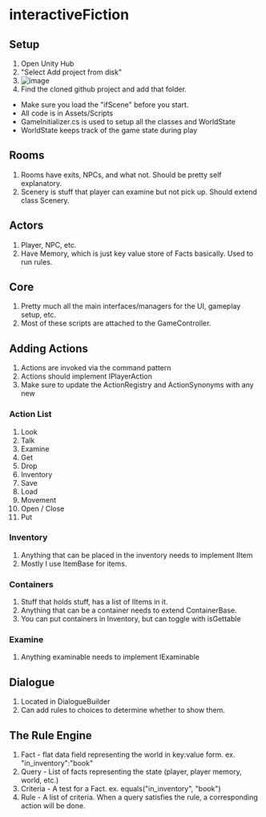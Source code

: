# interactiveFiction

## Setup
1. Open Unity Hub
2. "Select Add project from disk"
3. ![image](https://github.com/user-attachments/assets/9416fd4a-d36b-479b-a762-22a4fda393bf)
4. Find the cloned github project and add that folder.

- Make sure you load the "ifScene" before you start.
- All code is in Assets/Scripts
- GameInitializer.cs is used to setup all the classes and WorldState
- WorldState keeps track of the game state during play

## Rooms
1. Rooms have exits, NPCs, and what not. Should be pretty self explanatory.
2. Scenery is stuff that player can examine but not pick up. Should extend class Scenery.

## Actors
1. Player, NPC, etc.
2. Have Memory, which is just key value store of Facts basically. Used to run rules.

## Core
1. Pretty much all the main interfaces/managers for the UI, gameplay setup, etc.
2. Most of these scripts are attached to the GameController.

## Adding Actions
1. Actions are invoked via the command pattern
1. Actions should implement IPlayerAction
1. Make sure to update the ActionRegistry and ActionSynonyms with any new

### Action List
1. Look
2. Talk
3. Examine
4. Get
5. Drop
6. Inventory
7. Save
8. Load
9. Movement
10. Open / Close
11. Put

### Inventory
1. Anything that can be placed in the inventory needs to implement IItem
2. Mostly I use ItemBase for items.

### Containers
1. Stuff that holds stuff, has a list of IItems in it.
2. Anything that can be a container needs to extend ContainerBase.
3. You can put containers in Inventory, but can toggle with isGettable

### Examine
1. Anything examinable needs to implement IExaminable

## Dialogue
1. Located in DialogueBuilder
2. Can add rules to choices to determine whether to show them.


## The Rule Engine
1. Fact - flat data field representing the world in key:value form. ex. "in_inventory":"book" 
2. Query - List of facts representing the state (player, player memory, world, etc.)
3. Criteria - A test for a Fact. ex. equals("in_inventory", "book")
4. Rule - A list of criteria. When a query satisfies the rule, a corresponding action will be done.
